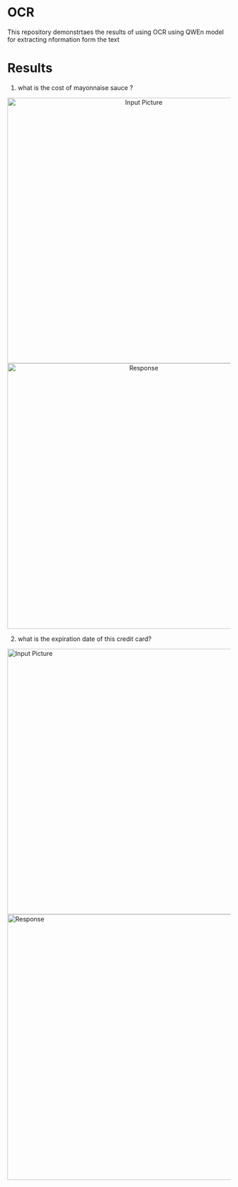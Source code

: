 # OCR
This repository demonstrtaes the results of using OCR using QWEn model for extracting nformation form the text
# Results 
1. what is the cost of  mayonnaise sauce ?
<p align="center">
  <img src="https://github.com/user-attachments/assets/2a243c31-bdd2-40bb-868b-e69267783bea" width="600" title="Input Picture">

  
  <img src="https://github.com/user-attachments/assets/8b28c6ee-2c48-453f-ba16-9730d018879e" width="600" title="Response">
</p>


2. what is the expiration date of this credit card?
   <p align="center">
  <img src="https://github.com/user-attachments/assets/4117bd60-f0d6-4b60-94b8-5f2147989d83" width="600" title="Input Picture">

  
  <img src="https://github.com/user-attachments/assets/5bdce6ee-6dd3-43e6-bffc-792debc4eb82" width="600" title="Response">
</p>
